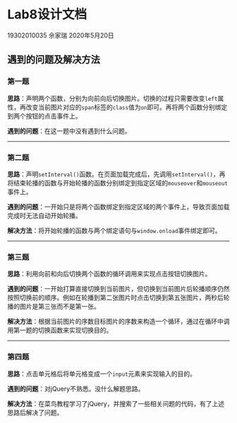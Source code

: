 # Lab8设计文档
19302010035 佘家瑞 2020年5月20日
## 遇到的问题及解决方法
### 第一题
**思路**：声明两个函数，分别为向前向后切换图片。切换的过程只需要改变``left``属性，再改变当前图片对应的``span``标签的``class``值为``on``即可。再将两个函数分别绑定到两个按钮的点击事件上。

**遇到的问题**：在这一题中没有遇到什么问题。

---------------

### 第二题
**思路**：声明``setInterval()``函数。在页面加载完成后，先调用``setInterval()``，再将结束轮播的函数与开始轮播的函数分别绑定到指定区域的``mouseover``和``mouseout``事件上。

**遇到的问题**：一开始只是将两个函数绑定到指定区域的两个事件上，导致页面加载完成时无法自动开始轮播。

**解决方法**：将开始轮播的函数与两个绑定语句与``window.onload``事件绑定即可。

---------------

### 第三题
**思路**：利用向前和向后切换两个函数的循环调用来实现点击按钮切换图片。

**遇到的问题**：一开始打算直接切换到当前图片，但切换到当前图片后轮播顺序仍然按照切换前的顺序。例如在轮播到第二张图片时点击切换到第五张图片，两秒后轮播的图片是第三张而不是第一张。

**解决方法**：根据当前图片的序数目标图片的序数来构造一个循环，通过在循环中调用第一题的切换函数来实现切换目的。

---------------

### 第四题
**思路**：点击单元格后将单元格变成一个``input``元素来实现输入的目的。

**遇到的问题**：对jQuery不熟悉。没什么解题思路。

**解决方法**：在菜鸟教程学习了jQuery，并搜索了一些相关问题的代码，有了上述思路后解决了问题。